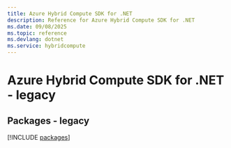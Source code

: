 ```yaml
---
title: Azure Hybrid Compute SDK for .NET
description: Reference for Azure Hybrid Compute SDK for .NET
ms.date: 09/08/2025
ms.topic: reference
ms.devlang: dotnet
ms.service: hybridcompute
---
```

# Azure Hybrid Compute SDK for .NET - legacy
## Packages - legacy
[!INCLUDE [packages](hybrid-compute-index.md)]